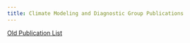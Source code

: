 ```yaml
---
title: Climate Modeling and Diagnostic Group Publications
---
```


[Old Publication List](http://ocp-cmdg/pages/publications.html)
